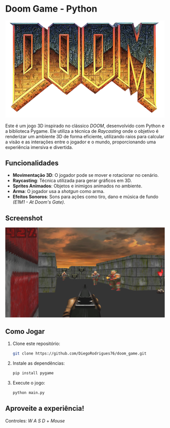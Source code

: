 # Doom Game - Python 

![Doom Logo](/assets/doom_logo.png)

Este é um jogo 3D inspirado no clássico *DOOM*, desenvolvido com Python e a biblioteca Pygame. Ele utiliza a técnica de *Raycasting* onde o objetivo é renderizar um ambiente 3D de forma eficiente, utilizando raios para calcular a visão e as interações entre o jogador e o mundo, proporcionando uma experiência imersiva e divertida.

## Funcionalidades

- **Movimentação 3D**: O jogador pode se mover e rotacionar no cenário.
- **Raycasting**: Técnica utilizada para gerar gráficos em 3D.
- **Sprites Animados**: Objetos e inimigos animados no ambiente.
- **Arma**: O jogador usa a *shotgun* como arma.
- **Efeitos Sonoros**: Sons para ações como tiro, dano e música de fundo *(E1M1 - At Doom's Gate)*.

## Screenshot

![doom](/assets/screenshot.png)

## Como Jogar

1. Clone este repositório:  
   ```bash
   git clone https://github.com/DiegoRodrigues76/doom_game.git
   ```

2. Instale as dependências:
   ```bash
   pip install pygame
   ```

 3. Execute o jogo:
    ```bash
    python main.py
    ```

## Aproveite a experiência!
   
   Controles: *W A S D* + *Mouse*
